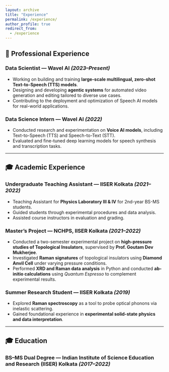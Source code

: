 ```yaml
---
layout: archive
title: "Experience"
permalink: /experience/
author_profile: true
redirect_from:
  - /experience
---
```


## 💼 Professional Experience  

### **Data Scientist — Wavel AI** *(2023–Present)*  
- Working on building and training **large-scale multilingual, zero-shot Text-to-Speech (TTS) models**.  
- Designing and developing **agentic systems** for automated video generation and editing tailored to diverse use cases.  
- Contributing to the deployment and optimization of Speech AI models for real-world applications.  

### **Data Science Intern — Wavel AI** *(2022)*  
- Conducted research and experimentation on **Voice AI models**, including Text-to-Speech (TTS) and Speech-to-Text (STT).  
- Evaluated and fine-tuned deep learning models for speech synthesis and transcription tasks.  

---

## 🎓 Academic Experience  

### **Undergraduate Teaching Assistant — IISER Kolkata** *(2021–2022)*  
- Teaching Assistant for **Physics Laboratory III & IV** for 2nd-year BS-MS students.  
- Guided students through experimental procedures and data analysis.  
- Assisted course instructors in evaluation and grading.  

### **Master’s Project — NCHPS, IISER Kolkata** *(2021–2022)*  
- Conducted a two-semester experimental project on **high-pressure studies of Topological Insulators**, supervised by **Prof. Goutam Dev Mukherjee**.  
- Investigated **Raman signatures** of topological insulators using **Diamond Anvil Cell** under varying pressure conditions.  
- Performed **XRD and Raman data analysis** in Python and conducted **ab-initio calculations** using *Quantum Espresso* to complement experimental results.  

### **Summer Research Student — IISER Kolkata** *(2019)*  
- Explored **Raman spectroscopy** as a tool to probe optical phonons via inelastic scattering.  
- Gained foundational experience in **experimental solid-state physics and data interpretation**.  

---

## 🎓 Education  

### **BS–MS Dual Degree — Indian Institute of Science Education and Research (IISER) Kolkata** *(2017–2022)*  
